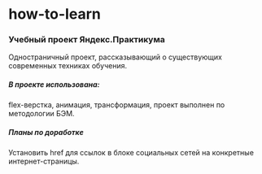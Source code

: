 # how-to-learn
### Учебный проект Яндекс.Практикума
Одностраничный проект, рассказывающий о существующих современных техниках обучения.

##### В проекте использована: 
flex-верстка, анимация, трансформация, проект выполнен по методологии БЭМ. 

##### Планы по доработке
Установить href для ссылок в блоке социальных сетей на конкретные интернет-страницы.
